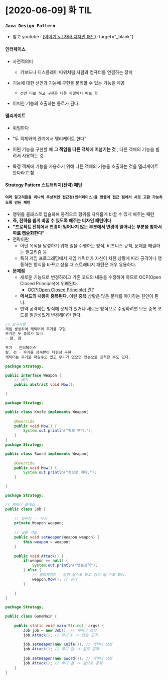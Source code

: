 # [2020-06-09] 화 TIL

### `Java Design Pattern`

- 참고 youtube : [[이야기's ] 자바 디자인 패턴](https://www.youtube.com/watch?v=UEjsbd3IZvA&list=PLsoscMhnRc7pPsRHmgN4M8tqUdWZzkpxY&index=2&t=0s){: target="_blank"}

#### 인터페이스

- 사전적의미
  - 키보드나 디스플레이 따위처럼 사람과 컴퓨터를 연결하는 장치 

- 기능에 대한 선언과 기능에 구현을 분리할 수 있는 기능을 제공 
  - `선언 따로 하고 구현은 다른 파일에서 따로 함`
- 어떠한 기능의 호출하는 통로가 된다.

#### 델리게이트

- 위임하다 
- "두 객체와의 관계에서 델리케이트 한다"
- 어떤 기능을 구현할 때 **그 책임을 다른 객체에 떠넘기는 것** , 다른 객체의 기능을 빌려서 사용하는 것 

- 특정 객체에 기능을 사용하기 위해 다른 객체의 기능을 호출하는 것을 델리게이트 한다라고 함 

#### Strategy Pattern 스트래티지(전략) 패턴 

#### ```여러 알고리즘을 하나의 추상적인 접근점(인터페이스)을 만들어 접근 점에서 서로 교환 가능하도록 만든 패턴 ```

- 행위를 클래스로 캡슐화해 동적으로 행위를 자유롭게 바꿀 수 있게 해주는 패턴
- **즉, 전략을 쉽게 바꿀 수 있도록 해주는 디자인 패턴이다**
- **"프로젝트 전체에서 변경이 일어나지 않는 부분에서 변경이 일어나는 부분을 찾아서 따로 캡슐화한다"**
- 전략이란
  - 어떤 목적을 달성하기 위해 일을 수행하는 방식, 비즈니스 규칙, 문제를 해결하는 알고리즘 등
  - 특히 게임 프로그래밍에서 게임 캐릭터가 자신이 처한 상황에 따라 공격이나 행동하는 방식을 바꾸고 싶을 때 스트래티지 패턴은 매우 유용하다.
- **문제점**
  - 새로운 기능으로 변경하려고 기존 코드의 내용을 수정해야 하므로 OCP(Open Closed Principle)에 위배된다.
    - [OCP(Open Closed Principle) 란?](https://nesoy.github.io/articles/2018-01/OCP)
  - **메서드의 내용이 중복된다**. 이런 중복 상황은 많은 문제를 야기하는 원인이 된다.
  - 만약 공격하는 방식에 문제가 있거나 새로운 방식으로 수정하려면 모든 중복 코드를 일관성있게 변경해야만 한다.

```java
// 요구사항
게임 생성하여 캐릭터와 무기를 구현
무기는 두 종류가 있다.
- 칼, 검
    
무기 - 인터페이스 
칼, 검 - 무기를 상속받아 다형성 구현
캐릭터는 무기로 때릴수도 있고 무기가 없으면 맨손으로 공격할 수도 있다.
```

```java
package Strategy;

public interface Weapon {
	// 베기
	public abstract void Mow(); 

}
```

```java
package Strategy;

public class Knife implements Weapon{ 
	
	@Override
	public void Mow() {
		System.out.println("칼로 벤다.");
	}
}
package Strategy;

public class Sword implements Weapon{
	
	@Override
	public void Mow() {
		System.out.println("검으로 베다.");
	}

}
```

```java
package Strategy;

// 캐릭터 클래스 
public class Job {
	
	// 접근점 -- 무기
	private Weapon weapon;
	
	// 교환 기능 
	public void setWeapon(Weapon weapon) {
		this.weapon = weapon;
	}
	
	public void Attack() {
		if(weapon == null) {
			System.out.println("맨손공격");
		} else {
			// 델리게이트 - 칼이 될수도 있고 검이 될 수도 있다.
			weapon.Mow(); // 공격			
		}
		
	}
}
```

```java
package Strategy;

public class GameMain {
	
	public static void main(String[] args) {
		Job job = new Job(); // 캐릭터 생성 
		job.Attack(); // 무기 X -> 맨손 공격
		
		job.setWeapon(new Knife()); // 캐릭터 생성
		job.Attack(); // 무기 칼 -> 칼로 공격
		
		job.setWeapon(new Sword()); // 캐릭터 생성
		job.Attack(); // 무기 검 -> 검으로 공격 
	}
}
```

